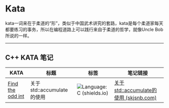 # Kata

kata一词来在于柔道的“形”，类似于中国武术讲究的套路，kata是每个柔道家每天都要练习的事务，所以在编程道路上可以践行来自于柔道的哲学，就像Uncle Bob所说的一样。



---

## C++ KATA 笔记



| KATA                                                         | 标题                      | 标签                                                         | 笔记链接                                                     |
| ------------------------------------------------------------ | ------------------------- | ------------------------------------------------------------ | ------------------------------------------------------------ |
| [Find the odd int](https://www.codewars.com/kata/54da5a58ea159efa38000836) | 关于std::accumulate的使用 | ![Language: C (shields.io)](https://img.shields.io/static/v1?label=Language&message=C+&color=) | [关于std::accumulate的使用 (skjsnb.com)](https://blog.skjsnb.com/post_23011901/) |

